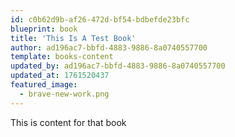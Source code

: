 ```yaml
---
id: c0b62d9b-af26-472d-bf54-bdbefde23bfc
blueprint: book
title: 'This Is A Test Book'
author: ad196ac7-bbfd-4883-9886-8a0740557700
template: books-content
updated_by: ad196ac7-bbfd-4883-9886-8a0740557700
updated_at: 1761520437
featured_image:
  - brave-new-work.png
---
```

This is content for that book